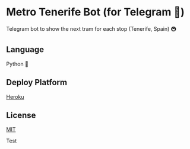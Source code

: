 # Metro Tenerife Bot (for Telegram 📱)
Telegram bot to show the next tram for each stop (Tenerife, Spain) 🚇

## Language
Python 🐍

## Deploy Platform
[Heroku](https://heroku.com)

## License
[MIT](LICENSE)

Test
